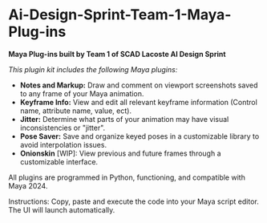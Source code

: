 # Ai-Design-Sprint-Team-1-Maya-Plug-ins
**Maya Plug-ins built by Team 1 of SCAD Lacoste AI Design Sprint**

*This plugin kit includes the following Maya plugins:*

- **Notes and Markup:** Draw and comment on viewport screenshots saved to any frame of your Maya animation.
- **Keyframe Info:** View and edit all relevant keyframe information (Control name, attribute name, value, ect).
- **Jitter:** Determine what parts of your animation may have visual inconsistencies or "jitter".
- **Pose Saver:** Save and organize keyed poses in a customizable library to avoid interpolation issues.
- **Onionskin** [WIP]: View previous and future frames through a customizable interface.

All plugins are programmed in Python, functioning, and compatible with Maya 2024.

Instructions: Copy, paste and execute the code into your Maya script editor. The UI will launch automatically.
